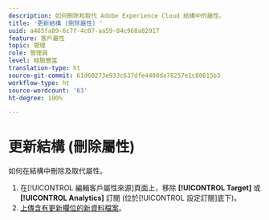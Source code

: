 ```yaml
---
description: 如何刪除和取代 Adobe Experience Cloud 結構中的屬性。
title: '更新結構 (刪除屬性) '
uuid: a465fa89-6c7f-4c07-aa59-84c968a82917
feature: 客戶屬性
topic: 管理
role: 管理員
level: 經驗豐富
translation-type: ht
source-git-commit: 61d60273e933c637dfe4400da78257e1c80015b3
workflow-type: ht
source-wordcount: '63'
ht-degree: 100%

---
```



# 更新結構 (刪除屬性)

如何在結構中刪除及取代屬性。

1. 在[!UICONTROL 編輯客戶屬性來源]頁面上，移除 **[!UICONTROL Target]** 或 **[!UICONTROL Analytics]** 訂閱 (位於[!UICONTROL 設定訂閱]底下)。
1. [上傳含有更新欄位的新資料檔案](../attributes/t-crs-usecase.md#task_BCC327B2A0EF4A1BBB2934013AB92B78)。
